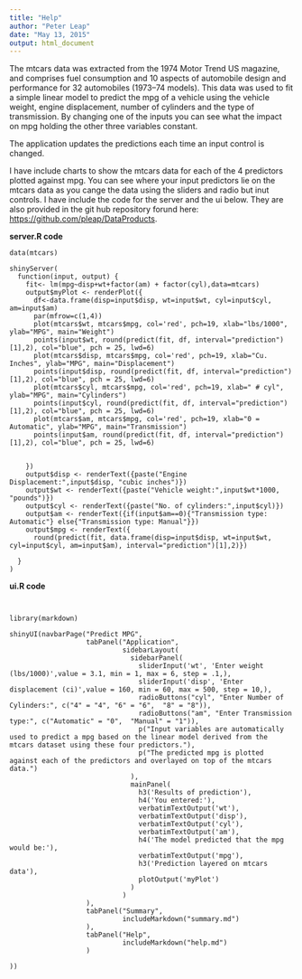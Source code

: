 ```yaml
---
title: "Help"
author: "Peter Leap"
date: "May 13, 2015"
output: html_document
---
```

The mtcars data was extracted from the 1974 Motor Trend US magazine, and comprises fuel consumption and 10 aspects of automobile design and performance for 32 automobiles (1973–74 models).  This data was used to fit a simple linear model to predict the mpg of a vehicle using the vehicle weight, engine displacement, number of cylinders and the type of transmission.  By changing one of the inputs you can see what the impact on mpg holding the other three variables constant.

The application updates the predictions each time an input control is changed.

I have include charts to show the mtcars data for each of the 4 predictors plotted against mpg.  You can see where your input predictors lie on the mtcars data as you cange the data using the sliders and radio but inut controls.  I have include the code for the server and the ui below.  They are also provided in the git hub repository forund here: <https://github.com/pleap/DataProducts>.


**server.R code**
```
data(mtcars)

shinyServer(
  function(input, output) {
    fit<- lm(mpg~disp+wt+factor(am) + factor(cyl),data=mtcars)
    output$myPlot <- renderPlot({
      df<-data.frame(disp=input$disp, wt=input$wt, cyl=input$cyl, am=input$am)
      par(mfrow=c(1,4))
      plot(mtcars$wt, mtcars$mpg, col='red', pch=19, xlab="lbs/1000", ylab="MPG", main="Weight")
      points(input$wt, round(predict(fit, df, interval="prediction")[1],2), col="blue", pch = 25, lwd=6)
      plot(mtcars$disp, mtcars$mpg, col='red', pch=19, xlab="Cu. Inches", ylab="MPG", main="Displacement")
      points(input$disp, round(predict(fit, df, interval="prediction")[1],2), col="blue", pch = 25, lwd=6)
      plot(mtcars$cyl, mtcars$mpg, col='red', pch=19, xlab=" # cyl", ylab="MPG", main="Cylinders")
      points(input$cyl, round(predict(fit, df, interval="prediction")[1],2), col="blue", pch = 25, lwd=6)
      plot(mtcars$am, mtcars$mpg, col='red', pch=19, xlab="0 = Automatic", ylab="MPG", main="Transmission")
      points(input$am, round(predict(fit, df, interval="prediction")[1],2), col="blue", pch = 25, lwd=6)

      
    })
    output$disp <- renderText({paste("Engine Displacement:",input$disp, "cubic inches")}) 
    output$wt <- renderText({paste("Vehicle weight:",input$wt*1000, "pounds")}) 
    output$cyl <- renderText({paste("No. of cylinders:",input$cyl)}) 
    output$am <- renderText({if(input$am==0){"Transmission type: Automatic"} else{"Transmission type: Manual"}}) 
    output$mpg <- renderText({
      round(predict(fit, data.frame(disp=input$disp, wt=input$wt, cyl=input$cyl, am=input$am), interval="prediction")[1],2)}) 
    
  }
)
```

**ui.R code**
```


library(markdown)

shinyUI(navbarPage("Predict MPG",
                   tabPanel("Application",
                            sidebarLayout(
                              sidebarPanel(
                                sliderInput('wt', 'Enter weight (lbs/1000)',value = 3.1, min = 1, max = 6, step = .1,),
                                sliderInput('disp', 'Enter displacement (ci)',value = 160, min = 60, max = 500, step = 10,),
                                radioButtons("cyl", "Enter Number of Cylinders:", c("4" = "4", "6" = "6",  "8" = "8")),
                                radioButtons("am", "Enter Transmission type:", c("Automatic" = "0",  "Manual" = "1")),
                                p("Input variables are automatically used to predict a mpg based on the linear model derived from the mtcars dataset using these four predictors."),
                                p("The predicted mpg is plotted against each of the predictors and overlayed on top of the mtcars data.") 
                              ),
                              mainPanel(
                                h3('Results of prediction'),
                                h4('You entered:'), 
                                verbatimTextOutput('wt'), 
                                verbatimTextOutput('disp'), 
                                verbatimTextOutput('cyl'), 
                                verbatimTextOutput('am'), 
                                h4('The model predicted that the mpg would be:'), 
                                verbatimTextOutput('mpg'), 
                                h3('Prediction layered on mtcars data'),
                                plotOutput('myPlot')
                              )
                            )
                   ),
                   tabPanel("Summary",
                            includeMarkdown("summary.md")
                   ),
                   tabPanel("Help",
                            includeMarkdown("help.md")
                   )

))
```
